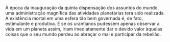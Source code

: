 ﻿À época da inauguração da quinta dispensação dos assuntos do mundo, uma administração magnífica das atividades planetárias terá sido realizada. A existência mortal em uma esfera tão bem governada é, de fato, estimulante e produtiva. E se os urantianos pudessem apenas observar a vida em um planeta assim, iriam imediatamente dar o devido valor àquelas coisas que o seu mundo perdeu ao abraçar o mal e participar da rebelião.